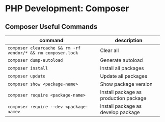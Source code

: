# PHP Development: Composer

## Composer Useful Commands

| command                                                      | description                                           |
|--------------------------------------------------------------|-------------------------------------------------------|
| `composer clearcache && rm -rf vendor/* && rm composer.lock` | Clear all                                             |
| `composer dump-autoload`                                     | Generate autoload                                     |
| `composer install`                                           | Install all packages                                  |
| `composer update`                                            | Update all packages                                   |
| `composer show <package-name>`                               | Show <package-name> package version                   |
| `composer require <package-name>`                            | Install <package-name> package as production package  |
| `composer require --dev <package-name>`                      | Install <package-name> package as develop package     |
